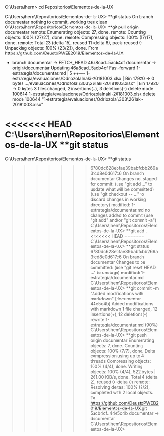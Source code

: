 C:\Users\ihern> cd Repositorios/Elementos-de-la-UX

C:\Users\ihern\Repositorios\Elementos-de-la-UX> **git status
On branch documentar
nothing to commit, working tree clean
C:\Users\ihern\Repositorios\Elementos-de-la-UX> **git pull origin documentar
remote: Enumerating objects: 27, done.
remote: Counting objects: 100% (27/27), done.
remote: Compressing objects: 100% (17/17), done.
remote: Total 23 (delta 15), reused 11 (delta 6), pack-reused 0
Unpacking objects: 100% (23/23), done.
From https://github.com/DeustoPWEB2018/Elementos-de-la-UX
 * branch            documentar -> FETCH_HEAD
   46a8cad..5acb4cf  documentar -> origin/documentar
Updating 46a8cad..5acb4cf
Fast-forward
 1-estrategia/documentar.md                              |   5 ++---
 1-estrategia/evaluaciones/OdriozolaInaki-20181003.xlsx  | Bin 17920 -> 0 bytes
 .../evaluaciones/OdriozolaI\303\261aki-20181003.xlsx"   | Bin 17920 -> 0 bytes
 3 files changed, 2 insertions(+), 3 deletions(-)
 delete mode 100644 1-estrategia/evaluaciones/OdriozolaInaki-20181003.xlsx
 delete mode 100644 "1-estrategia/evaluaciones/OdriozolaI\303\261aki-20181003.xlsx"

<<<<<<< HEAD
C:\Users\ihern\Repositorios\Elementos-de-la-UX **git status
=======
C:\Users\ihern\Repositorios\Elementos-de-la-UX> **git status
>>>>>>> 6780dc628ebfae39babfcbb269a3fcd8e0d617c6
On branch documentar
Changes not staged for commit:
  (use "git add <file>..." to update what will be committed)
  (use "git checkout -- <file>..." to discard changes in working directory)
        modified:   1-estrategia/documentar.md
no changes added to commit (use "git add" and/or "git commit -a")
C:\Users\ihern\Repositorios\Elementos-de-la-UX> **git add .
<<<<<<< HEAD
=======
C:\Users\ihern\Repositorios\Elementos-de-la-UX> **git status
>>>>>>> 6780dc628ebfae39babfcbb269a3fcd8e0d617c6
On branch documentar
Changes to be committed:
  (use "git reset HEAD <file>..." to unstage)
        modified:   1-estrategia/documentar.md
C:\Users\ihern\Repositorios\Elementos-de-la-UX> **git commit -m "Added modifications with markdown"
[documentar 44e5c4b] Added modifications with markdown
 1 file changed, 12 insertions(+), 12 deletions(-)
 rewrite 1-estrategia/documentar.md (90%)
C:\Users\ihern\Repositorios\Elementos-de-la-UX> **git push origin documentar
Enumerating objects: 7, done.
Counting objects: 100% (7/7), done.
Delta compression using up to 4 threads
Compressing objects: 100% (4/4), done.
Writing objects: 100% (4/4), 522 bytes | 261.00 KiB/s, done.
Total 4 (delta 2), reused 0 (delta 0)
remote: Resolving deltas: 100% (2/2), completed with 2 local objects.
To https://github.com/DeustoPWEB2018/Elementos-de-la-UX.git
   5acb4cf..44e5c4b  documentar -> documentar
C:\Users\ihern\Repositorios\Elementos-de-la-UX>
